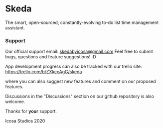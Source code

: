 # Skeda
The smart, open-sourced, constantly-evolving to-do list time management assistant.

### Support

Our official support email: skedabyicosa@gmail.com
Feel free to submit bugs, questions and feature suggestions! :D

App development progress can also be tracked with our trello site:
https://trello.com/b/ZXkccAgG/skeda

where you can also suggest new features and comment on our proposed features.

Discussions in the "Discussions" section on our github repository is also welcome.

Thanks for **your** support.

Icosa Studios 2020

